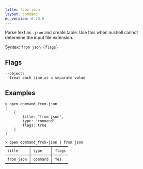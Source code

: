 ```yaml
---
title: from json
layout: command
nu_version: 0.20.0
---
```


Parse text as `.json` and create table. Use this when nushell cannot determine the input file extension.

Syntax: `from json {flags}`

## Flags

    --objects
      treat each line as a separate value

## Examples

```shell
> open command_from-json
[
    {
        title: "from json",
        type: "command",
        flags: true
    }
]
```

```shell
> open command_from-json | from json
━━━━━━━━━━━┯━━━━━━━━━┯━━━━━━━
 title     │ type    │ flags
───────────┼─────────┼───────
 from json │ command │ Yes
━━━━━━━━━━━┷━━━━━━━━━┷━━━━━━━
```
